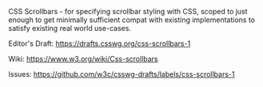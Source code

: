 CSS Scrollbars - for specifying scrollbar styling with CSS, 
scoped to just enough to get minimally sufficient compat with existing implementations to satisfy existing real world use-cases.

Editor's Draft: https://drafts.csswg.org/css-scrollbars-1 

Wiki: https://www.w3.org/wiki/Css-scrollbars

Issues: https://github.com/w3c/csswg-drafts/labels/css-scrollbars-1 

